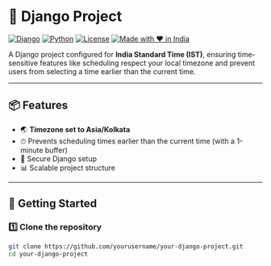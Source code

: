 # 🐍 Django Project

[![Django](https://img.shields.io/badge/Django-5.0+-green.svg)](https://www.djangoproject.com/)
[![Python](https://img.shields.io/badge/Python-3.10+-blue.svg)](https://www.python.org/)
[![License](https://img.shields.io/badge/License-MIT-yellow.svg)](LICENSE)
[![Made with ❤️ in India](https://img.shields.io/badge/Made%20with-%E2%9D%A4-red.svg)]()

A Django project configured for **India Standard Time (IST)**, ensuring time-sensitive features like scheduling respect your local timezone and prevent users from selecting a time earlier than the current time.

---

## 📦 Features
- 🌏 **Timezone set to Asia/Kolkata**
- ⏱ Prevents scheduling times earlier than the current time (with a 1-minute buffer)
- 🔐 Secure Django setup
- 📊 Scalable project structure

---

## 🚀 Getting Started

### 1️⃣ Clone the repository
```bash
git clone https://github.com/yourusername/your-django-project.git
cd your-django-project
